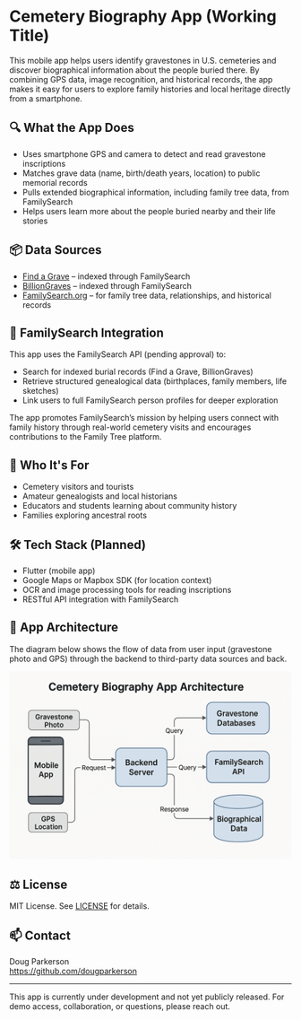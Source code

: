 # Cemetery Biography App (Working Title)

This mobile app helps users identify gravestones in U.S. cemeteries and discover biographical information about the people buried there. By combining GPS data, image recognition, and historical records, the app makes it easy for users to explore family histories and local heritage directly from a smartphone.

## 🔍 What the App Does

- Uses smartphone GPS and camera to detect and read gravestone inscriptions
- Matches grave data (name, birth/death years, location) to public memorial records
- Pulls extended biographical information, including family tree data, from FamilySearch
- Helps users learn more about the people buried nearby and their life stories

## 📦 Data Sources

- [Find a Grave](https://www.findagrave.com/) – indexed through FamilySearch
- [BillionGraves](https://billiongraves.com/) – indexed through FamilySearch
- [FamilySearch.org](https://www.familysearch.org/) – for family tree data, relationships, and historical records

## 🔗 FamilySearch Integration

This app uses the FamilySearch API (pending approval) to:
- Search for indexed burial records (Find a Grave, BillionGraves)
- Retrieve structured genealogical data (birthplaces, family members, life sketches)
- Link users to full FamilySearch person profiles for deeper exploration

The app promotes FamilySearch’s mission by helping users connect with family history through real-world cemetery visits and encourages contributions to the Family Tree platform.

## 🎯 Who It's For

- Cemetery visitors and tourists
- Amateur genealogists and local historians
- Educators and students learning about community history
- Families exploring ancestral roots

## 🛠️ Tech Stack (Planned)

- Flutter (mobile app)
- Google Maps or Mapbox SDK (for location context)
- OCR and image processing tools for reading inscriptions
- RESTful API integration with FamilySearch
## 🧭 App Architecture

The diagram below shows the flow of data from user input (gravestone photo and GPS) through the backend to third-party data sources and back.

![App Architecture Diagram](docs/App_Architecture.png)


## ⚖️ License

MIT License. See [LICENSE](LICENSE) for details.

## 📫 Contact

Doug Parkerson  
https://github.com/dougparkerson

---

This app is currently under development and not yet publicly released. For demo access, collaboration, or questions, please reach out.

